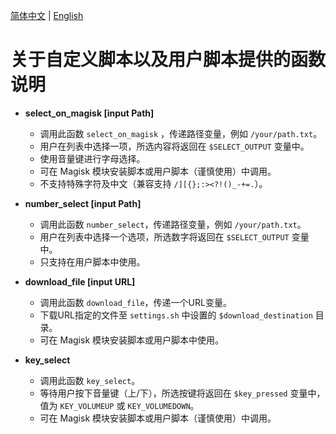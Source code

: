 [简体中文](SCRIPT.md) | [English](SCRIPT_EN.md)
# 关于自定义脚本以及用户脚本提供的函数说明


- **select_on_magisk [input Path]**
  - 调用此函数 `select_on_magisk` ，传递路径变量，例如 `/your/path.txt`。
  - 用户在列表中选择一项，所选内容将返回在 `$SELECT_OUTPUT` 变量中。
  - 使用音量键进行字母选择。
  - 可在 Magisk 模块安装脚本或用户脚本（谨慎使用）中调用。
  - 不支持特殊字符及中文（兼容支持 `/][{};:><?!()_-+=.`）。


- **number_select [input Path]**
  - 调用此函数 `number_select`，传递路径变量，例如 `/your/path.txt`。
  - 用户在列表中选择一个选项，所选数字将返回在 `$SELECT_OUTPUT` 变量中。
  - 只支持在用户脚本中使用。


- **download_file [input URL]**
  - 调用此函数 `download_file`，传递一个URL变量。
  - 下载URL指定的文件至 `settings.sh` 中设置的 `$download_destination` 目录。
  - 可在 Magisk 模块安装脚本或用户脚本中使用。


- **key_select**
  - 调用此函数 `key_select`。
  - 等待用户按下音量键（上/下），所选按键将返回在 `$key_pressed` 变量中，值为 `KEY_VOLUMEUP` 或 `KEY_VOLUMEDOWN`。
  - 可在 Magisk 模块安装脚本或用户脚本（谨慎使用）中调用。